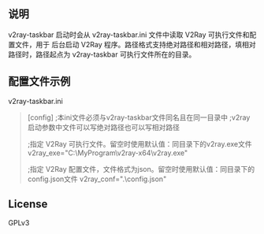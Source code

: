 ## 说明
v2ray-taskbar 启动时会从 v2ray-taskbar.ini 文件中读取 V2Ray 可执行文件和配置文件，用于
后台启动 V2Ray 程序。路径格式支持绝对路径和相对路径，填相对路径时，路径起点为 v2ray-taskbar 
可执行文件所在的目录。

## 配置文件示例
v2ray-taskbar.ini
> [config]
> ;本ini文件必须与v2ray-taskbar文件同名且在同一目录中
> ;v2ray启动参数中文件可以写绝对路径也可以写相对路径
> 
> ;指定 V2Ray 可执行文件。留空时使用默认值：同目录下的v2ray.exe文件
> v2ray_exe="C:\MyProgram\v2ray-x64\v2ray.exe"
> 
> ;指定 V2Ray 配置文件，文件格式为json。留空时使用默认值：同目录下的config.json文件
> v2ray_conf=".\config.json"

## License

GPLv3
